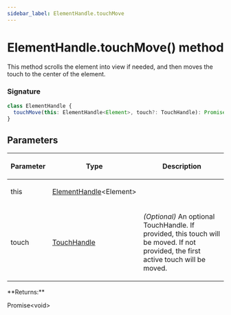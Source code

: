 ```yaml
---
sidebar_label: ElementHandle.touchMove
---
```


# ElementHandle.touchMove() method

This method scrolls the element into view if needed, and then moves the touch to the center of the element.

### Signature

```typescript
class ElementHandle {
  touchMove(this: ElementHandle<Element>, touch?: TouchHandle): Promise<void>;
}
```

## Parameters

<table><thead><tr><th>

Parameter

</th><th>

Type

</th><th>

Description

</th></tr></thead>
<tbody><tr><td>

this

</td><td>

[ElementHandle](./puppeteer.elementhandle.md)&lt;Element&gt;

</td><td>

</td></tr>
<tr><td>

touch

</td><td>

[TouchHandle](./puppeteer.touchhandle.md)

</td><td>

_(Optional)_ An optional TouchHandle. If provided, this touch will be moved. If not provided, the first active touch will be moved.

</td></tr>
</tbody></table>
**Returns:**

Promise&lt;void&gt;
